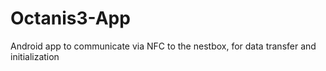 # Octanis3-App
Android app to communicate via NFC to the nestbox, for data transfer and initialization
